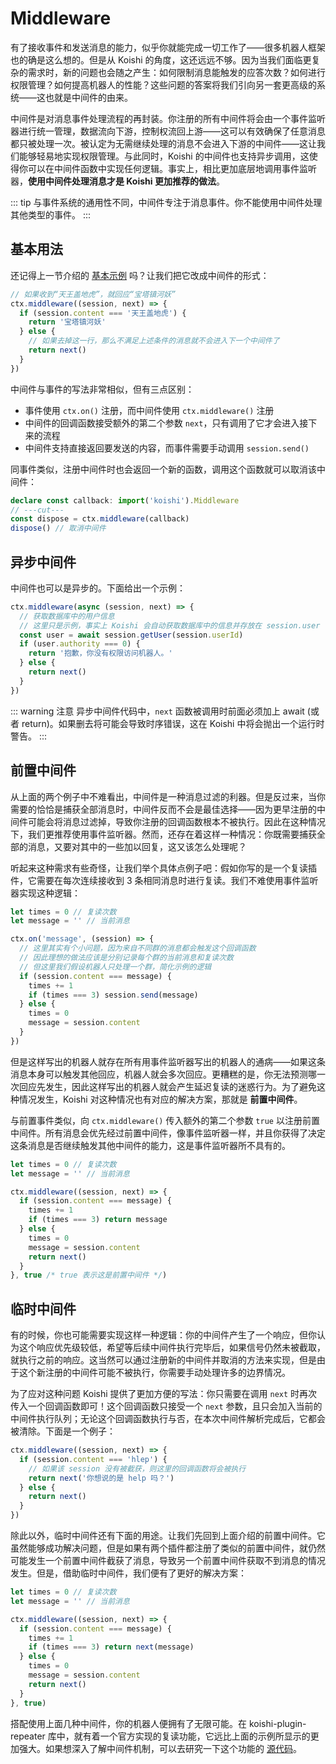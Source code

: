 # Middleware

有了接收事件和发送消息的能力，似乎你就能完成一切工作了——很多机器人框架也的确是这么想的。但是从 Koishi 的角度，这还远远不够。因为当我们面临更复杂的需求时，新的问题也会随之产生：如何限制消息能触发的应答次数？如何进行权限管理？如何提高机器人的性能？这些问题的答案将我们引向另一套更高级的系统——这也就是中间件的由来。

中间件是对消息事件处理流程的再封装。你注册的所有中间件将会由一个事件监听器进行统一管理，数据流向下游，控制权流回上游——这可以有效确保了任意消息都只被处理一次。被认定为无需继续处理的消息不会进入下游的中间件——这让我们能够轻易地实现权限管理。与此同时，Koishi 的中间件也支持异步调用，这使得你可以在中间件函数中实现任何逻辑。事实上，相比更加底层地调用事件监听器，**使用中间件处理消息才是 Koishi 更加推荐的做法**。

::: tip
与事件系统的通用性不同，中间件专注于消息事件。你不能使用中间件处理其他类型的事件。
:::

## 基本用法

还记得上一节介绍的 [基本示例](./events.md#基本用法) 吗？让我们把它改成中间件的形式：

```ts
// 如果收到“天王盖地虎”，就回应“宝塔镇河妖”
ctx.middleware((session, next) => {
  if (session.content === '天王盖地虎') {
    return '宝塔镇河妖'
  } else {
    // 如果去掉这一行，那么不满足上述条件的消息就不会进入下一个中间件了
    return next()
  }
})
```

中间件与事件的写法非常相似，但有三点区别：

- 事件使用 `ctx.on()` 注册，而中间件使用 `ctx.middleware()` 注册
- 中间件的回调函数接受额外的第二个参数 `next`，只有调用了它才会进入接下来的流程
- 中间件支持直接返回要发送的内容，而事件需要手动调用 `session.send()`

同事件类似，注册中间件时也会返回一个新的函数，调用这个函数就可以取消该中间件：

```ts
declare const callback: import('koishi').Middleware
// ---cut---
const dispose = ctx.middleware(callback)
dispose() // 取消中间件
```

## 异步中间件

中间件也可以是异步的。下面给出一个示例：

```ts
ctx.middleware(async (session, next) => {
  // 获取数据库中的用户信息
  // 这里只是示例，事实上 Koishi 会自动获取数据库中的信息并存放在 session.user 中
  const user = await session.getUser(session.userId)
  if (user.authority === 0) {
    return '抱歉，你没有权限访问机器人。'
  } else {
    return next()
  }
})
```

::: warning 注意
异步中间件代码中，`next` 函数被调用时前面必须加上 await (或者 return)。如果删去将可能会导致时序错误，这在 Koishi 中将会抛出一个运行时警告。
:::

## 前置中间件

从上面的两个例子中不难看出，中间件是一种消息过滤的利器。但是反过来，当你需要的恰恰是捕获全部消息时，中间件反而不会是最佳选择——因为更早注册的中间件可能会将消息过滤掉，导致你注册的回调函数根本不被执行。因此在这种情况下，我们更推荐使用事件监听器。然而，还存在着这样一种情况：你既需要捕获全部的消息，又要对其中的一些加以回复，这又该怎么处理呢？

听起来这种需求有些奇怪，让我们举个具体点例子吧：假如你写的是一个复读插件，它需要在每次连续接收到 3 条相同消息时进行复读。我们不难使用事件监听器实现这种逻辑：

```ts
let times = 0 // 复读次数
let message = '' // 当前消息

ctx.on('message', (session) => {
  // 这里其实有个小问题，因为来自不同群的消息都会触发这个回调函数
  // 因此理想的做法应该是分别记录每个群的当前消息和复读次数
  // 但这里我们假设机器人只处理一个群，简化示例的逻辑
  if (session.content === message) {
    times += 1
    if (times === 3) session.send(message)
  } else {
    times = 0
    message = session.content
  }
})
```

但是这样写出的机器人就存在所有用事件监听器写出的机器人的通病——如果这条消息本身可以触发其他回应，机器人就会多次回应。更糟糕的是，你无法预测哪一次回应先发生，因此这样写出的机器人就会产生延迟复读的迷惑行为。为了避免这种情况发生，Koishi 对这种情况也有对应的解决方案，那就是 **前置中间件**。

与前置事件类似，向 `ctx.middleware()` 传入额外的第二个参数 `true` 以注册前置中间件。所有消息会优先经过前置中间件，像事件监听器一样，并且你获得了决定这条消息是否继续触发其他中间件的能力，这是事件监听器所不具有的。

```ts
let times = 0 // 复读次数
let message = '' // 当前消息

ctx.middleware((session, next) => {
  if (session.content === message) {
    times += 1
    if (times === 3) return message
  } else {
    times = 0
    message = session.content
    return next()
  }
}, true /* true 表示这是前置中间件 */)
```

## 临时中间件

有的时候，你也可能需要实现这样一种逻辑：你的中间件产生了一个响应，但你认为这个响应优先级较低，希望等后续中间件执行完毕后，如果信号仍然未被截取，就执行之前的响应。这当然可以通过注册新的中间件并取消的方法来实现，但是由于这个新注册的中间件可能不被执行，你需要手动处理许多的边界情况。

为了应对这种问题 Koishi 提供了更加方便的写法：你只需要在调用 `next` 时再次传入一个回调函数即可！这个回调函数只接受一个 `next` 参数，且只会加入当前的中间件执行队列；无论这个回调函数执行与否，在本次中间件解析完成后，它都会被清除。下面是一个例子：

```ts
ctx.middleware((session, next) => {
  if (session.content === 'hlep') {
    // 如果该 session 没有被截获，则这里的回调函数将会被执行
    return next('你想说的是 help 吗？')
  } else {
    return next()
  }
})
```

除此以外，临时中间件还有下面的用途。让我们先回到上面介绍的前置中间件。它虽然能够成功解决问题，但是如果有两个插件都注册了类似的前置中间件，就仍然可能发生一个前置中间件截获了消息，导致另一个前置中间件获取不到消息的情况发生。但是，借助临时中间件，我们便有了更好的解决方案：

```ts
let times = 0 // 复读次数
let message = '' // 当前消息

ctx.middleware((session, next) => {
  if (session.content === message) {
    times += 1
    if (times === 3) return next(message)
  } else {
    times = 0
    message = session.content
    return next()
  }
}, true)
```

搭配使用上面几种中间件，你的机器人便拥有了无限可能。在 koishi-plugin-repeater 库中，就有着一个官方实现的复读功能，它远比上面的示例所显示的更加强大。如果想深入了解中间件机制，可以去研究一下这个功能的 [源代码](https://github.com/koishijs/koishi-plugin-repeater/blob/main/src/index.ts)。
